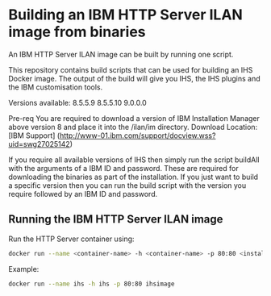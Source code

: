 # Building an IBM HTTP Server ILAN image from binaries

An IBM HTTP Server ILAN image can be built by running one script.

This repository contains build scripts that can be used for building an IHS Docker image. The output of the build will give you IHS, the IHS plugins and the IBM customisation tools.

Versions available:
8.5.5.9
8.5.5.10
9.0.0.0

Pre-req
You are required to download a version of IBM Installation Manager above version 8 and place it into the /ilan/im directory.
Download Location: [IBM Support] (http://www-01.ibm.com/support/docview.wss?uid=swg27025142)

If you require all available versions of IHS then simply run the script buildAll with the arguments of a IBM ID and password. These are required for downloading the binaries as part of the installation. If you just want to build a specific version then you can run the build script with the version you require followed by an IBM ID and password.

## Running the IBM HTTP Server ILAN image

Run the HTTP Server container using:

```bash
docker run --name <container-name> -h <container-name> -p 80:80 <install-image-name>
```
Example:

```bash
docker run --name ihs -h ihs -p 80:80 ihsimage
```
